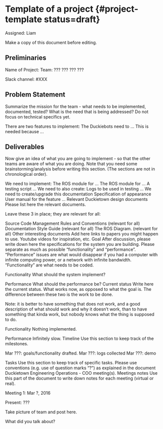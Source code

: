 # Template of a project {#project-template status=draft}

Assigned: Liam

Make a copy of this document before editing.

## Preliminaries

Name of Project:
Team:
???
???
???
???

Slack channel: #XXX


## Problem Statement
Summarize the mission for the team - what needs to be implemented, documented, tested? What is the need that is being addressed? Do not focus on technical specifics yet.

There are two features to implement:
The Duckiebots need to …
This is needed because ...

## Deliverables

Now give an idea of what you are going to implement - so that the other teams are aware of what you are doing. Note that you need some brainstorming/analysis before writing this section. (The sections are not in chronological order).

We need to implement:
The ROS module for ...
The ROS module for …
A testing script
...
We need to also create:
Logs to be used in testing
...
We need to create/upgrade this documentation
Specification of <part of Duckietown being developed>appearance
User manual for the feature
...
Relevant Duckietown design documents
Please list here the relevant documents.

Leave these 3 in place; they are relevant for all:

Source Code Management Rules and Conventions (relevant for all)
Documentation Style Guide (relevant for all)
The ROS Diagram.  (relevant for all)
Other interesting documents 
Add here links to papers you might happen to use. Youtube videos for inspiration, etc.
Goal
After discussion, please write down here the specifications for the system you are building. Please separate as much as possible “functionality” and “performance”. “Performance” issues are what would disappear if you had a computer with infinite computing power, or a network with infinite bandwidth. “Functionality” are what needs to be coded.

Functionality
What should the system implement?

Performance
What should the performance be?
Current status
Write here the current status. What works now, as opposed to what the goal is. The difference between these two is the work to be done.  

Note: it is better to have something that does not work, and a good description of what should work and why it doesn’t work, than to have something that kinda work, but nobody knows what the thing is supposed to do.

Functionality
Nothing implemented.

Performance
Infinitely slow.
Timeline
Use this section to keep track of the milestones.

Mar ???: goals/functionality drafted.
Mar ???: logs collected
Mar ???: demo

Tasks
Use this section to keep track of specific tasks. Please use conventions (e.g. use of question marks “?”) as explained in the document Duckietown Engineering Operations - COO meeting(s).
Meetings notes
Use this part of the document to write down notes for each meeting (virtual or real).

Meeting 1: Mar ?, 2016

Present: ???

Take picture of team and post here.

What did you talk about?



